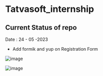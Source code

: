 # Tatvasoft_internship

## Current Status of repo

Date : 24 - 05 -2023

* Add formik and yup on Registration Form

![image](https://github.com/tushar-2223/Tatvasoft_internship/assets/87109400/143dbae6-b3dd-4a2a-8d62-fe6fe4bfb51c)

![image](https://github.com/tushar-2223/Tatvasoft_internship/assets/87109400/1ff428d1-3a49-4789-998a-c836df14c82c)

